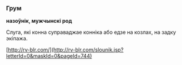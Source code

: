 ### Грум
**назоўнік, мужчынскі род**

Слуга, які конна суправаджае конніка або едзе на козлах, на задку экіпажа.

<a rel="author">[http://rv-blr.com/](http://rv-blr.com/slounik.jsp?letterId=0&maskId=0&pageId=744)</a>
